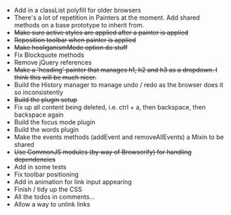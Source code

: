 * Add in a classList polyfill for older browsers
* There's a lot of repetition in Painters at the moment. Add shared methods on a base prototype to inherit from.
* ~~Make sure active styles are applied after a painter is applied~~
* ~~Reposition toolbar when painter is applied~~
* ~~Make hooliganismMode option do stuff~~
* Fix Blockquote methods
* Remove jQuery references
* ~~Make a 'heading' painter that manages h1, h2 and h3 as a dropdown. I think this will be much nicer.~~ 
* Build the History manager to manage undo / redo as the browser does it so inconsistently
* ~~Build the plugin setup~~
* Fix up all content being deleted, i.e. ctrl + a, then backspace, then backspace again
* Build the focus mode plugin
* Build the words plugin
* Make the events methods (addEvent and removeAllEvents) a Mixin to be shared
* ~~Use CommonJS modules (by way of Browserify) for handling dependencies~~
* Add in some tests
* Fix toolbar positioning
* Add in animation for link input appearing
* Finish / tidy up the CSS
* All the todos in comments...
* Allow a way to unlink links